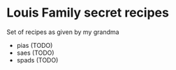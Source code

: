 # Louis Family secret recipes

Set of recipes as given by my grandma

* pias (TODO)
* saes (TODO)
* spads (TODO)
